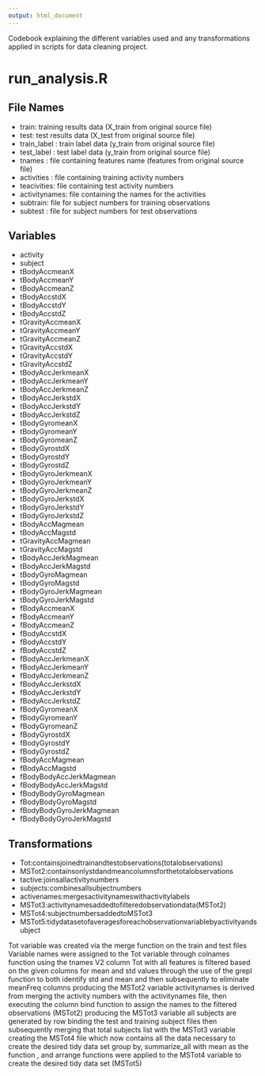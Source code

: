 ```yaml
---
output: html_document
---
```

Codebook explaining the different variables used and any transformations applied in scripts for data cleaning project.

# run_analysis.R
## File Names


<ul><li>train: training results data (X_train from original source file)</Li>
<li>test: test results data (X_test from original source file)</Li>
<li>train_label : train label data (y_train from original source file)</Li>
<li>test_label : test label data (y_train from original source file)</Li>
<li>tnames : file containing features name (features from original source file)</Li>
<li>activities : file containing training activity numbers </Li>
<li>teacivities: file containing test activity numbers</Li>
<li>activitynames: file containing the names for the activities</Li>
<li>subtrain: file for subject numbers for training observations</Li>
<li>subtest : file for subject numbers for test observations</Li> </ul>

## Variables

<UL> <li>activity</li>
<li>subject</li>
<li>tBodyAccmeanX</li>     
<li>tBodyAccmeanY</li>
<li>tBodyAccmeanZ</li>
<li>tBodyAccstdX</li>
<li>tBodyAccstdY</li>
<li>tBodyAccstdZ</li>
<li>tGravityAccmeanX</li>
<li>tGravityAccmeanY</li>
<li>tGravityAccmeanZ</li>
<li>tGravityAccstdX</li>
<li>tGravityAccstdY</li>
<li>tGravityAccstdZ</li>
<li>tBodyAccJerkmeanX</li>
<li>tBodyAccJerkmeanY</li>
<li>tBodyAccJerkmeanZ</li>
<li>tBodyAccJerkstdX</li>
<li>tBodyAccJerkstdY</li>
<li>tBodyAccJerkstdZ</li>
<li>tBodyGyromeanX</li>
<li>tBodyGyromeanY</li>
<li>tBodyGyromeanZ</li>
<li>tBodyGyrostdX</li>
<li>tBodyGyrostdY</li>
<li>tBodyGyrostdZ</li>
<li>tBodyGyroJerkmeanX</li>
<li>tBodyGyroJerkmeanY</li>
<li>tBodyGyroJerkmeanZ</li>
<li>tBodyGyroJerkstdX</li>
<li>tBodyGyroJerkstdY</li>
<li>tBodyGyroJerkstdZ</li>
<li>tBodyAccMagmean</li>
<li>tBodyAccMagstd</li>
<li>tGravityAccMagmean</li>
<li>tGravityAccMagstd</li>
<li>tBodyAccJerkMagmean</li>
<li>tBodyAccJerkMagstd</li>
<li>tBodyGyroMagmean</li>
<li>tBodyGyroMagstd</li>
<li>tBodyGyroJerkMagmean</li>
<li>tBodyGyroJerkMagstd</li>
<li>fBodyAccmeanX</li>
<li>fBodyAccmeanY</li>
<li>fBodyAccmeanZ</li>
<li>fBodyAccstdX</li>
<li>fBodyAccstdY</li>
<li>fBodyAccstdZ</li>
<li>fBodyAccJerkmeanX</li>
<li>fBodyAccJerkmeanY</li>
<li>fBodyAccJerkmeanZ</li>
<li>fBodyAccJerkstdX</li>
<li>fBodyAccJerkstdY</li>
<li>fBodyAccJerkstdZ</li>
<li>fBodyGyromeanX</li>
<li>fBodyGyromeanY</li>
<li>fBodyGyromeanZ</li>
<li>fBodyGyrostdX</li>
<li>fBodyGyrostdY</li>
<li>fBodyGyrostdZ</li>
<li>fBodyAccMagmean</li>
<li>fBodyAccMagstd</li>
<li>fBodyBodyAccJerkMagmean</li>
<li>fBodyBodyAccJerkMagstd</li>
<li>fBodyBodyGyroMagmean</li>
<li>fBodyBodyGyroMagstd</li>
<li>fBodyBodyGyroJerkMagmean</li>
<li>fBodyBodyGyroJerkMagstd</li></UL>

## Transformations
<UL> <li>Tot:containsjoinedtrainandtestobservations(totalobservations)</li>
<li>MSTot2:containsonlystdandmeancolumnsforthetotalobservations</li>
<li>tactive:joinsallactivitynumbers</li>
<li>subjects:combinesallsubjectnumbers</li>
<li>activenames:mergesactivitynameswithactivitylabels</li>
<li>MSTot3:activitynamesaddedtofilteredobservationdata(MSTot2)</li>
<li>MSTot4:subjectnumbersaddedtoMSTot3</li>
<li>MSTot5:tidydatasetofaveragesforeachobservationvariablebyactivityandsubject </li></ul>

Tot variable was created via the merge function on the train and test files
Variable names were assigned to the Tot variable through colnames function using the tnames V2 column
Tot with all features is filtered based on the given  columns for mean and std values through the use of the grepl function to both identify std and mean and then subsequently to eliminate meanFreq columns producing the MSTot2 variable
activitynames is derived from merging the activity numbers with the activitynames file, then executing the column bind function to assign the names to the filtered observations (MSTot2) producing the MSTot3 variable
all subjects are generated by row binding the test and training subject files then subsequently merging that total subjects list with the MSTot3 variable creating the MSTot4 file which now contains all the data necessary to create the desired tidy data set
group by, summarize_all  with mean as the function , and arrange functions were applied to the MSTot4 variable to create the desired tidy data set (MSTot5)

